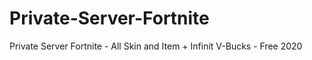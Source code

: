 # Private-Server-Fortnite
Private Server Fortnite - All Skin and Item + Infinit V-Bucks - Free 2020
